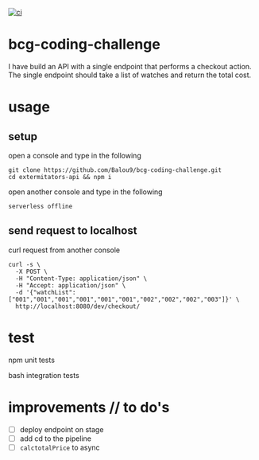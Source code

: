 [![ci](https://github.com/Balou9/bcg-coding-challenge/workflows/ci/badge.svg)](https://github.com/Balou9/bcg-coding-challenge/actions)


# bcg-coding-challenge

I have build an API with a single endpoint that performs a
checkout action. The single endpoint should take a list of watches and return the total cost.

# usage
## setup
open a console and type in the following
```
git clone https://github.com/Balou9/bcg-coding-challenge.git  
cd extermitators-api && npm i  
```
open another console and type in the following

```
serverless offline
```

## send request to localhost
curl request from another console


```
curl -s \
  -X POST \
  -H "Content-Type: application/json" \
  -H "Accept: application/json" \
  -d '{"watchList":["001","001","001","001","001","001","002","002","002","003"]}' \
  http://localhost:8080/dev/checkout/
```

# test
npm unit tests  

bash integration tests

# improvements // to do's

- [ ] deploy endpoint on stage
- [ ] add cd to the pipeline
- [ ] `calctotalPrice` to async

